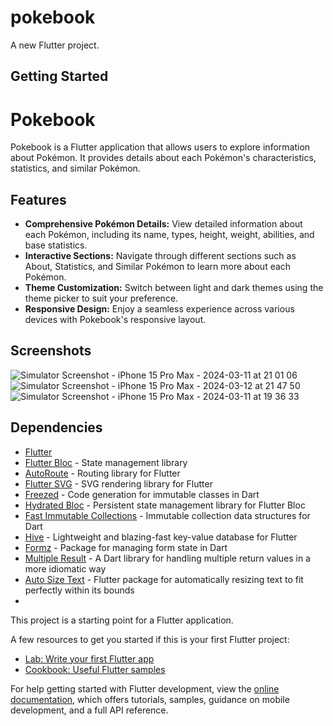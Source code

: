 # pokebook

A new Flutter project.

## Getting Started

# Pokebook

Pokebook is a Flutter application that allows users to explore information about Pokémon. It provides details about each Pokémon's characteristics, statistics, and similar Pokémon.


## Features

- **Comprehensive Pokémon Details:** View detailed information about each Pokémon, including its name, types, height, weight, abilities, and base statistics.
- **Interactive Sections:** Navigate through different sections such as About, Statistics, and Similar Pokémon to learn more about each Pokémon.
- **Theme Customization:** Switch between light and dark themes using the theme picker to suit your preference.
- **Responsive Design:** Enjoy a seamless experience across various devices with Pokebook's responsive layout.

## Screenshots
![Simulator Screenshot - iPhone 15 Pro Max - 2024-03-11 at 21 01 06](https://github.com/webblyss/pokebook/assets/60282806/befa2ec7-bddf-45fc-b8eb-16fce070eebd)
![Simulator Screenshot - iPhone 15 Pro Max - 2024-03-12 at 21 47 50](https://github.com/webblyss/pokebook/assets/60282806/fe4491bd-7778-450a-b42f-954b89622509)
![Simulator Screenshot - iPhone 15 Pro Max - 2024-03-11 at 19 36 33](https://github.com/webblyss/pokebook/assets/60282806/8d02bf60-315c-414b-a34a-ba801deda52c)



## Dependencies

- [Flutter](https://flutter.dev/)
- [Flutter Bloc](https://pub.dev/packages/flutter_bloc) - State management library
- [AutoRoute](https://pub.dev/packages/auto_route) - Routing library for Flutter
- [Flutter SVG](https://pub.dev/packages/flutter_svg) - SVG rendering library for Flutter
- [Freezed](https://pub.dev/packages/freezed) - Code generation for immutable classes in Dart
- [Hydrated Bloc](https://pub.dev/packages/hydrated_bloc) - Persistent state management library for Flutter Bloc
- [Fast Immutable Collections](https://pub.dev/packages/fast_immutable_collections) - Immutable collection data structures for Dart
- [Hive](https://pub.dev/packages/hive) - Lightweight and blazing-fast key-value database for Flutter
- [Formz](https://pub.dev/packages/formz) - Package for managing form state in Dart
- [Multiple Result](https://pub.dev/packages/multiple_result) - A Dart library for handling multiple return values in a more idiomatic way
- [Auto Size Text](https://pub.dev/packages/auto_size_text) - Flutter package for automatically resizing text to fit perfectly within its bounds
- 






This project is a starting point for a Flutter application.

A few resources to get you started if this is your first Flutter project:

- [Lab: Write your first Flutter app](https://docs.flutter.dev/get-started/codelab)
- [Cookbook: Useful Flutter samples](https://docs.flutter.dev/cookbook)

For help getting started with Flutter development, view the
[online documentation](https://docs.flutter.dev/), which offers tutorials,
samples, guidance on mobile development, and a full API reference.
